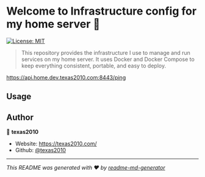 # Welcome to Infrastructure config for my home server 👋

[![License: MIT](https://img.shields.io/badge/License-MIT-yellow.svg)](#)

> This repository provides the infrastructure I use to manage and run services on my home server. It uses Docker and Docker Compose to keep everything consistent, portable, and easy to deploy.

https://api.home.dev.texas2010.com:8443/ping

## Usage

## Author

👤 **texas2010**

- Website: https://texas2010.com/
- Github: [@texas2010](https://github.com/texas2010)

---

_This README was generated with ❤️ by [readme-md-generator](https://github.com/kefranabg/readme-md-generator)_
